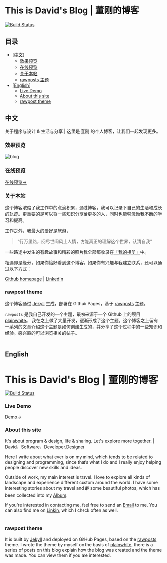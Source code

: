 # This is David's Blog | 董刚的博客

[![Build Status](https://travis-ci.com/gangdong/gangdong.github.io.svg?branch=dev)](https://travis-ci.com/gangdong/gangdong.github.io)

## 目录

+ [[中文]](#中文) 
    + [效果预览](#效果预览)
    + [在线预览](#在线预览)
    + [关于本站](#关于本站)
    + [rawposts 主题](#rawposts-主题)
+ [[English]](#English)
    + [Live Demo](#Live-Demo)
    + [About this site](#About-this-site)
    + [rawpost theme](#rawpost-theme)


## 中文

关于程序与设计 & 生活与分享 | 这里是 董刚 的个人博客，让我们一起发现更多。

### 效果预览
![blog](https://cdn.jsdelivr.net/gh/gangdong/gangdong.github.io@dev/assets/screenshot.png)
<br>

### 在线预览

[在线预览->](https://dqdongg.com)
<br>

### 关于本站

这个博客浓缩了我工作中的点滴积累，通过博客，我可以记录下自己的生活和成长的轨迹。更重要的是可以将一些知识分享给更多的人，同时也能够激励我不断的学习和提高。<br>

工作之外，我最大的爱好是旅游，
> “行万里路，阅尽世间风土人情，方能真正的理解这个世界，认清自我”

一些路途中发生的有趣故事和精彩的照片我全部都收录在<a href = "https://rainbow-ux.github.io/traveler-blog.github.io/">「我的相册」</a>中。<br>

相遇即是缘分，如果你恰好看到这个博客，如果你有兴趣与我建立联系，还可以通过以下方式：<br>

[Github homepage](https://github.com/gangdong/) | [LinkedIn](https://www.linkedin.com/in/刚-董-25208ba0/)
<br>

### rawpost theme

这个博客通过 <a href = "https://jekyllrb.com/">Jekyll</a> 生成，部署在 Github Pages，基于 <a href = "https://github.com/gangdong/jekyll-theme-rawposts">rawposts</a> 主题。<br>

`rawposts` 是我自己开发的一个主题，最初来源于一个 Github 上的项目 <a href = "https://github.com/samarsault/plainwhite-jekyll">plainwhite</a>。 我在之上做了大量开发，逐渐形成了这个主题。这个博客之上留有一系列的文章介绍这个主题是如何创建生成的，并分享了这个过程中的一些知识和经验。感兴趣的可以浏览相关的帖子。<br><br>


## English
<h1 style = "margin-bottom: 0; padding:0; font-size:32px; font-weight:bold"> This is David's Blog | 董刚的博客</h1>

[![Build Status](https://travis-ci.com/gangdong/gangdong.github.io.svg?branch=dev)](https://travis-ci.com/gangdong/gangdong.github.io)


### Live Demo

[Demo->](https://dqdongg.com)
<br>

### About this site

It's about program & design, life & sharing. Let's explore more together. | David，Software，Developer.Designer 

Here I write about what ever is on my mind, which tends to be related to designing and programming, since that’s what I do and I really enjoy helping people discover new skills and ideas.<br>
  
Outside of work, my main interest is travel. I love to explore all kinds of landscape and experience different custom around the world. I have some interesting stories about my travel and 📹 some beautiful photos, which has been collected into my <a href = "https://rainbow-ux.github.io/traveler-blog.github.io/">Album</a>.<br>

If you're interested in contacting me, feel free to send an <a href = "mailto:dqdongg@hotmail.com"> Email</a> to me. You can also find me on <a href = "https://www.linkedin.com/in/刚-董-25208ba0/">Linkin</a>, which I check often as well.<br>
<br>

### rawpost theme
It is built by <a href = "https://jekyllrb.com/">Jekyll</a> and deployed on GitHub Pages, based on the <a href = "https://github.com/gangdong/jekyll-theme-rawposts">rawposts</a> theme. I wrote the theme by myself on the basis of <a href = "https://github.com/samarsault/plainwhite-jekyll">plainwhite</a>, there is a series of posts on this blog explain how the blog was created and the theme was made. You can view them if you are interested.<br><br> 
